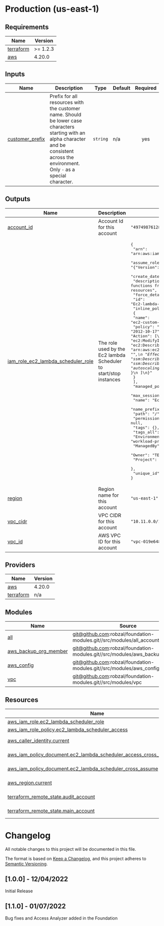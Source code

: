 
# Production (us-east-1)
## Requirements

| Name | Version |
|------|---------|
| <a name="requirement_terraform"></a> [terraform](#requirement\_terraform) | >= 1.2.3 |
| <a name="requirement_aws"></a> [aws](#requirement\_aws) | 4.20.0 |
## Inputs

| Name | Description | Type | Default | Required |
|------|-------------|------|---------|:--------:|
| <a name="input_customer_prefix"></a> [customer\_prefix](#input\_customer\_prefix) | Prefix for all resources with the customer name. Should be lower case characters starting with an alpha character and be consistent across the environment. Only `-` as a special character. | `string` | n/a | yes |
## Outputs

| Name | Description | Value | Sensitive |
|------|-------------|-------|:---------:|
| <a name="output_account_id"></a> [account\_id](#output\_account\_id) | Account Id for this account | `"497498761281"` | no |
| <a name="output_iam_role_ec2_lambda_scheduler_role"></a> [iam\_role\_ec2\_lambda\_scheduler\_role](#output\_iam\_role\_ec2\_lambda\_scheduler\_role) | The role used by the Ec2 lambda Scheduler to start/stop instances | <pre>{<br>  "arn": "arn:aws:iam::497498761281:role/Ec2-lambda-scheduler",<br>  "assume_role_policy": "{\"Version\":\"2012-10-17\",\"Statement\":[{\"Sid\":\"\",\"Effect\":\"Allow\",\"Principal\":{\"AWS\":[\"arn:aws:iam::TEMPLATE_SHARED_ACCOUNT:role/ec2-instance-scheduler-stop-scheduler-lambda\",\"arn:aws:iam::TEMPLATE_SHARED_ACCOUNT:role/ec2-instance-scheduler-start-scheduler-lambda\"]},\"Action\":\"sts:AssumeRole\"}]}",<br>  "create_date": "2022-02-11T07:37:17Z",<br>  "description": "Allows Lambda functions from shared account to stop and start ec2 and rds resources",<br>  "force_detach_policies": false,<br>  "id": "Ec2-lambda-scheduler",<br>  "inline_policy": [<br>    {<br>      "name": "ec2-custom-policy-scheduler",<br>      "policy": "{\n  \"Version\": \"2012-10-17\",\n  \"Statement\": [\n    {\n      \"Sid\": \"\",\n      \"Effect\": \"Allow\",\n      \"Action\": [\n        \"ec2:StopInstances\",\n        \"ec2:StartInstances\",\n        \"ec2:ModifyInstanceAttribute\",\n        \"ec2:DescribeRegions\",\n        \"ec2:DescribeInstances\"\n      ],\n      \"Resource\": \"arn:aws:ec2:us-east-1:497498761281:instance/*\"\n    },\n    {\n      \"Sid\": \"\",\n      \"Effect\": \"Allow\",\n      \"Action\": [\n        \"tag:GetResources\",\n        \"ssm:DescribeMaintenanceWindows\",\n        \"ssm:DescribeMaintenanceWindowExecutions\",\n        \"autoscaling:DescribeAutoScalingInstances\"\n      ],\n      \"Resource\": \"*\"\n    }\n  ]\n}"<br>    }<br>  ],<br>  "managed_policy_arns": [],<br>  "max_session_duration": 3600,<br>  "name": "Ec2-lambda-scheduler",<br>  "name_prefix": "",<br>  "path": "/",<br>  "permissions_boundary": null,<br>  "tags": {},<br>  "tags_all": {<br>    "Environment": "workload-production-us-east-1",<br>    "ManagedBy": "Terraform",<br>    "Owner": "TEMPLATE_CUSTOMER_PREFIX",<br>    "Project": "Infrastructure"<br>  },<br>  "unique_id": "AROAXHVJ4VBASZA2IG7ED"<br>}</pre> | no |
| <a name="output_region"></a> [region](#output\_region) | Region name for this account | `"us-east-1"` | no |
| <a name="output_vpc_cidr"></a> [vpc\_cidr](#output\_vpc\_cidr) | VPC CIDR for this account | `"10.11.0.0/16"` | no |
| <a name="output_vpc_id"></a> [vpc\_id](#output\_vpc\_id) | AWS VPC ID for this account | `"vpc-019e648579cf7918a"` | no |
## Providers

| Name | Version |
|------|---------|
| <a name="provider_aws"></a> [aws](#provider\_aws) | 4.20.0 |
| <a name="provider_terraform"></a> [terraform](#provider\_terraform) | n/a |
## Modules

| Name | Source | Version |
|------|--------|---------|
| <a name="module_all"></a> [all](#module\_all) | git@github.com:robzal/foundation-modules.git//src/modules/all_accounts | latest |
| <a name="module_aws_backup_org_member"></a> [aws\_backup\_org\_member](#module\_aws\_backup\_org\_member) | git@github.com:robzal/foundation-modules.git//src/modules/aws_backup_member | latest |
| <a name="module_aws_config"></a> [aws\_config](#module\_aws\_config) | git@github.com:robzal/foundation-modules.git//src/modules/aws_config | latest |
| <a name="module_vpc"></a> [vpc](#module\_vpc) | git@github.com:robzal/foundation-modules.git//src/modules/vpc | latest |
## Resources

| Name | Type |
|------|------|
| [aws_iam_role.ec2_lambda_scheduler_role](https://registry.terraform.io/providers/hashicorp/aws/4.20.0/docs/resources/iam_role) | resource |
| [aws_iam_role_policy.ec2_lambda_scheduler_access](https://registry.terraform.io/providers/hashicorp/aws/4.20.0/docs/resources/iam_role_policy) | resource |
| [aws_caller_identity.current](https://registry.terraform.io/providers/hashicorp/aws/4.20.0/docs/data-sources/caller_identity) | data source |
| [aws_iam_policy_document.ec2_lambda_scheduler_access_cross_permissions](https://registry.terraform.io/providers/hashicorp/aws/4.20.0/docs/data-sources/iam_policy_document) | data source |
| [aws_iam_policy_document.ec2_lambda_scheduler_cross_assume](https://registry.terraform.io/providers/hashicorp/aws/4.20.0/docs/data-sources/iam_policy_document) | data source |
| [aws_region.current](https://registry.terraform.io/providers/hashicorp/aws/4.20.0/docs/data-sources/region) | data source |
| [terraform_remote_state.audit_account](https://registry.terraform.io/providers/hashicorp/terraform/latest/docs/data-sources/remote_state) | data source |
| [terraform_remote_state.main_account](https://registry.terraform.io/providers/hashicorp/terraform/latest/docs/data-sources/remote_state) | data source |
# Changelog
All notable changes to this project will be documented in this file.

The format is based on [Keep a Changelog](https://keepachangelog.com/en/1.0.0/),
and this project adheres to [Semantic Versioning](https://semver.org/spec/v2.0.0.html).

## [1.0.0] - 12/04/2022
Initial Release

## [1.1.0] - 01/07/2022
Bug fixes and Access Analyzer added in the Foundation


